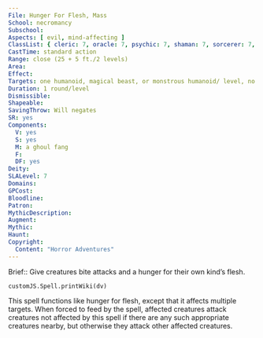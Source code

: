 ```yaml
---
File: Hunger For Flesh, Mass
School: necromancy
Subschool: 
Aspects: [ evil, mind-affecting ]
ClassList: { cleric: 7, oracle: 7, psychic: 7, shaman: 7, sorcerer: 7, wizard: 7, spiritualist: 6, witch: 7 }
CastTime: standard action
Range: close (25 + 5 ft./2 levels)
Area: 
Effect: 
Targets: one humanoid, magical beast, or monstrous humanoid/ level, no two of which can be more than 30 feet apart
Duration: 1 round/level
Dismissible: 
Shapeable: 
SavingThrow: Will negates
SR: yes
Components:
  V: yes
  S: yes
  M: a ghoul fang
  F: 
  DF: yes
Deity: 
SLALevel: 7
Domains: 
GPCost: 
Bloodline: 
Patron: 
MythicDescription: 
Augment: 
Mythic: 
Haunt: 
Copyright:
  Content: "Horror Adventures"
---
```

Brief:: Give creatures bite attacks and a hunger for their own kind’s flesh.

```dataviewjs
customJS.Spell.printWiki(dv)
```

This spell functions like hunger for flesh, except that it affects multiple targets. When forced to feed by the spell, affected creatures attack creatures not affected by this spell if there are any such appropriate creatures nearby, but otherwise they attack other affected creatures.

